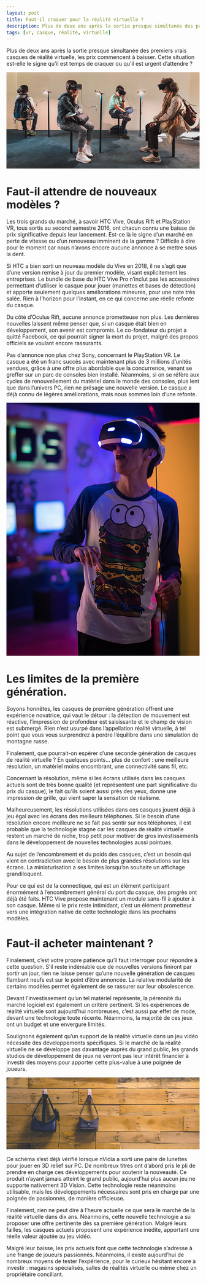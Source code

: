 ```yaml
---
layout: post
title: Faut-il craquer pour la réalité virtuelle ?
description: Plus de deux ans après la sortie presque simultanée des premiers vrais casques de réalité virtuelle, les prix commencent à baisser. Est-ce le moment de craquer ou est-il urgent d’attendre ?
tags: [vr, casque, réalité, virtuelle]
---
```


Plus de deux ans après la sortie presque simultanée des premiers vrais casques de réalité virtuelle, les prix commencent à baisser. Cette situation est-elle le signe qu’il est temps de craquer ou qu’il est urgent d’attendre ?

<picture>
  <source srcset="/assets/images/articles/2018/vr/lucrezia-carnelos-1081230-unsplash.webp" type="image/webp">
  <source srcset="/assets/images/articles/2018/vr/lucrezia-carnelos-1081230-unsplash.jpg" type="image/jpeg"> 
  <img src="/assets/images/articles/2018/vr/lucrezia-carnelos-1081230-unsplash.jpg" >
</picture>

# Faut-il attendre de nouveaux modèles ?

Les trois grands du marché, à savoir HTC Vive, Oculus Rift et PlayStation VR, tous sortis au second semestre 2016, ont chacun connu une baisse de prix significative depuis leur lancement. Est-ce là le signe d’un marché en perte de vitesse ou d’un renouveau imminent de la gamme ? Difficile à dire pour le moment car nous n’avons encore aucune annonce à se mettre sous la dent.

Si HTC a bien sorti un nouveau modèle du Vive en 2018, il ne s’agit que d’une version remise à jour du premier modèle, visant explicitement les entreprises. Le bundle de base du HTC Vive Pro n’inclut pas les accessoires permettant d’utiliser le casque pour jouer (manettes et bases de détection) et apporte seulement quelques améliorations mineures, pour une note très salée. Rien à l’horizon pour l’instant, en ce qui concerne une réelle refonte du casque.

Du côté d’Oculus Rift, aucune annonce prometteuse non plus. Les dernières nouvelles laissent même penser que, si un casque était bien en développement, son avenir est compromis. Le co-fondateur du projet a quitté Facebook, ce qui pourrait signer la mort du projet, malgré des propos officiels se voulant encore rassurants.

Pas d’annonce non plus chez Sony, concernant le PlayStation VR. Le casque a été un franc succès avec maintenant plus de 3 millions d’unités vendues, grâce à une offre plus abordable que la concurrence, venant se greffer sur un parc de consoles bien installé. Néanmoins, si on se réfère aux cycles de renouvellement du matériel dans le monde des consoles, plus lent que dans l’univers PC, rien ne présage une nouvelle version. Le casque a déjà connu de légères améliorations, mais nous sommes loin d’une refonte.

<picture>
  <source srcset="/assets/images/articles/2018/vr/uriel-soberanes-794026-unsplash.webp" type="image/webp">
  <source srcset="/assets/images/articles/2018/vr/uriel-soberanes-794026-unsplash.jpg" type="image/jpeg"> 
  <img src="/assets/images/articles/2018/vr/uriel-soberanes-794026-unsplash.jpg" >
</picture>

# Les limites de la première génération.

Soyons honnêtes, les casques de première génération offrent une expérience novatrice, qui vaut le détour : la détection de mouvement est réactive, l’impression de profondeur est saisissante et le champ de vision est submergé. Rien n’est usurpé dans l’appellation réalité virtuelle, à tel point que vous vous surprendrez à perdre l’équilibre dans une simulation de montagne russe.

Finalement, que pourrait-on espérer d’une seconde génération de casques de réalité virtuelle ? En quelques points… plus de confort : une meilleure résolution, un matériel moins encombrant, une connectivité sans fil, etc.

Concernant la résolution, même si les écrans utilisés dans les casques actuels sont de très bonne qualité (et représentent une part significative du prix du casque), le fait qu’ils soient aussi près des yeux, donne une impression de grille, qui vient saper la sensation de réalisme.

Malheureusement, les résolutions utilisées dans ces casques jouent déjà à jeu égal avec les écrans des meilleurs téléphones. Si le besoin d’une résolution encore meilleure ne se fait pas sentir sur nos téléphones, il est probable que la technologie stagne car les casques de réalité virtuelle restent un marché de niche, trop petit pour motiver de gros investissements dans le développement de nouvelles technologies aussi pointues.

Au sujet de l’encombrement et du poids des casques, c’est un besoin qui vient en contradiction avec le besoin de plus grandes résolutions sur les écrans. La miniaturisation a ses limites lorsqu’on souhaite un affichage grandiloquent.

Pour ce qui est de la connectique, qui est un élément participant énormément à l’encombrement général du port du casque, des progrès ont déjà été faits. HTC Vive propose maintenant un module sans-fil à ajouter à son casque. Même si le prix reste intimidant, c’est un élément prometteur vers une intégration native de cette technologie dans les prochains modèles.

# Faut-il acheter maintenant ?

Finalement, c’est votre propre patience qu’il faut interroger pour répondre à cette question. S’il reste indéniable que de nouvelles versions finiront par sortir un jour, rien ne laisse penser qu’une nouvelle génération de casques flambant neufs est sur le point d’être annoncée. La relative modularité de certains modèles permet également de se rassurer sur leur obsolescence.

Devant l’investissement qu’un tel matériel représente, la pérennité du marché logiciel est également un critère pertinent. Si les expériences de réalité virtuelle sont aujourd’hui nombreuses, c’est aussi par effet de mode, devant une technologie toute récente. Néanmoins, la majorité de ces jeux ont un budget et une envergure limités.

Soulignons également qu’un support de la réalité virtuelle dans un jeu vidéo nécessite des développements spécifiques. Si le marché de la réalité virtuelle ne se développe pas davantage auprès du grand public, les grands studios de développement de jeux ne verront pas leur intérêt financier à investir des moyens pour apporter cette plus-value à une poignée de joueurs.

<picture>
  <source srcset="/assets/images/articles/2018/vr/neonbrand-386945-unsplash.webp" type="image/webp">
  <source srcset="/assets/images/articles/2018/vr/neonbrand-386945-unsplash.jpg" type="image/jpeg"> 
  <img src="/assets/images/articles/2018/vr/neonbrand-386945-unsplash.jpg" >
</picture>

Ce schéma s’est déjà vérifié lorsque nVidia a sorti une paire de lunettes pour jouer en 3D relief sur PC. De nombreux titres ont d’abord pris le pli de prendre en charge ces développements pour soutenir la nouveauté. Ce produit n’ayant jamais atteint le grand public, aujourd’hui plus aucun jeu ne supporte nativement 3D Vision. Cette technologie reste néanmoins utilisable, mais les développements nécessaires sont pris en charge par une poignée de passionnés, de manière officieuse.

Finalement, rien ne peut dire à l’heure actuelle ce que sera le marché de la réalité virtuelle dans dix ans. Néanmoins, cette nouvelle technologie a su proposer une offre pertinente dès sa première génération. Malgré leurs failles, les casques actuels proposent une expérience inédite, apportant une réelle valeur ajoutée au jeu vidéo.

Malgré leur baisse, les prix actuels font que cette technologie s’adresse à une frange de joueurs passionnés. Néanmoins, il existe aujourd’hui de nombreux moyens de tester l’expérience, pour le curieux hésitant encore à investir : magasins spécialisés, salles de réalités virtuelle ou même chez un propriétaire conciliant. 